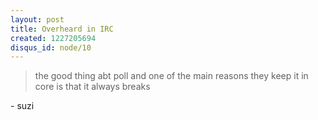 ```yaml
--- 
layout: post
title: Overheard in IRC
created: 1227205694
disqus_id: node/10
---
```

<blockquote>the good thing abt poll and one of the main reasons they keep it in core is that it always breaks</blockquote>
<p class="align-right">- suzi</p>
